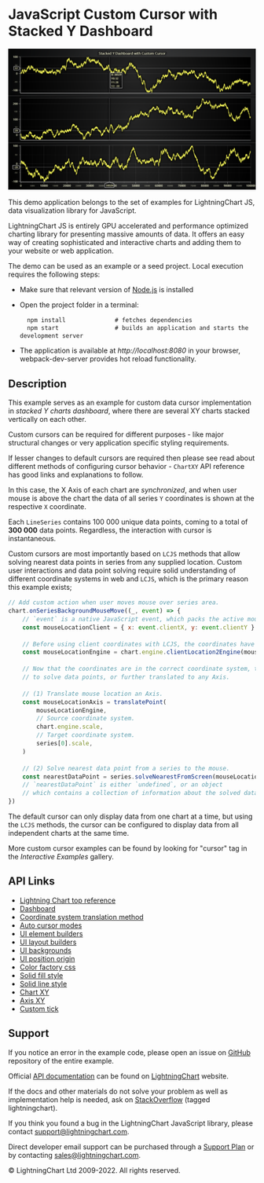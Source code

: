 # JavaScript Custom Cursor with Stacked Y Dashboard

![JavaScript Custom Cursor with Stacked Y Dashboard](customCursorStackedY-darkGold.png)

This demo application belongs to the set of examples for LightningChart JS, data visualization library for JavaScript.

LightningChart JS is entirely GPU accelerated and performance optimized charting library for presenting massive amounts of data. It offers an easy way of creating sophisticated and interactive charts and adding them to your website or web application.

The demo can be used as an example or a seed project. Local execution requires the following steps:

-   Make sure that relevant version of [Node.js](https://nodejs.org/en/download/) is installed
-   Open the project folder in a terminal:

          npm install              # fetches dependencies
          npm start                # builds an application and starts the development server

-   The application is available at _http://localhost:8080_ in your browser, webpack-dev-server provides hot reload functionality.


## Description

This example serves as an example for custom data cursor implementation in _stacked Y charts dashboard_, where there are several XY charts stacked vertically on each other.

Custom cursors can be required for different purposes - like major structural changes or very application specific styling requirements.

If lesser changes to default cursors are required then please see read about different methods of configuring cursor behavior - `ChartXY` API reference has good links and explanations to follow.

In this case, the X Axis of each chart are _synchronized_, and when user mouse is above the chart the data of all series `Y` coordinates is shown at the respective `X` coordinate.

Each `LineSeries` contains 100 000 unique data points, coming to a total of **300 000** data points. Regardless, the interaction with cursor is instantaneous.

Custom cursors are most importantly based on `LCJS` methods that allow solving nearest data points in series from any supplied location.
Custom user interactions and data point solving require solid understanding of different coordinate systems in web and `LCJS`, which is the primary reason this example exists;

```javascript
// Add custom action when user moves mouse over series area.
chart.onSeriesBackgroundMouseMove((_, event) => {
    // `event` is a native JavaScript event, which packs the active mouse location in `clientX` and `clientY` properties.
    const mouseLocationClient = { x: event.clientX, y: event.clientY }

    // Before using client coordinates with LCJS, the coordinates have to be translated relative to the LCJS engine.
    const mouseLocationEngine = chart.engine.clientLocation2Engine(mouseLocationClient.x, mouseLocationClient.y)

    // Now that the coordinates are in the correct coordinate system, they can be used
    // to solve data points, or further translated to any Axis.

    // (1) Translate mouse location an Axis.
    const mouseLocationAxis = translatePoint(
        mouseLocationEngine,
        // Source coordinate system.
        chart.engine.scale,
        // Target coordinate system.
        series[0].scale,
    )

    // (2) Solve nearest data point from a series to the mouse.
    const nearestDataPoint = series.solveNearestFromScreen(mouseLocationEngine)
    // `nearestDataPoint` is either `undefined`, or an object
    // which contains a collection of information about the solved data point.
})
```

The default cursor can only display data from one chart at a time, but using the `LCJS` methods, the cursor can be configured to display data from all independent charts at the same time.

More custom cursor examples can be found by looking for "cursor" tag in the _Interactive Examples_ gallery.


## API Links

* [Lightning Chart top reference]
* [Dashboard]
* [Coordinate system translation method]
* [Auto cursor modes]
* [UI element builders]
* [UI layout builders]
* [UI backgrounds]
* [UI position origin]
* [Color factory css]
* [Solid fill style]
* [Solid line style]
* [Chart XY]
* [Axis XY]
* [Custom tick]


## Support

If you notice an error in the example code, please open an issue on [GitHub][0] repository of the entire example.

Official [API documentation][1] can be found on [LightningChart][2] website.

If the docs and other materials do not solve your problem as well as implementation help is needed, ask on [StackOverflow][3] (tagged lightningchart).

If you think you found a bug in the LightningChart JavaScript library, please contact support@lightningchart.com.

Direct developer email support can be purchased through a [Support Plan][4] or by contacting sales@lightningchart.com.

[0]: https://github.com/Arction/
[1]: https://lightningchart.com/lightningchart-js-api-documentation/
[2]: https://lightningchart.com
[3]: https://stackoverflow.com/questions/tagged/lightningchart
[4]: https://lightningchart.com/support-services/

© LightningChart Ltd 2009-2022. All rights reserved.


[Lightning Chart top reference]: https://lightningchart.com/lightningchart-js-api-documentation/v4.1.0/interfaces/LightningChart.html
[Dashboard]: https://lightningchart.com/lightningchart-js-api-documentation/v4.1.0/classes/Dashboard.html
[Coordinate system translation method]: https://lightningchart.com/lightningchart-js-api-documentation/v4.1.0/functions/translatePoint.html
[Auto cursor modes]: https://lightningchart.com/lightningchart-js-api-documentation/v4.1.0/enums/AutoCursorModes.html
[UI element builders]: https://lightningchart.com/lightningchart-js-api-documentation/v4.1.0/variables/UIElementBuilders.html
[UI layout builders]: https://lightningchart.com/lightningchart-js-api-documentation/v4.1.0/variables/UILayoutBuilders.html
[UI backgrounds]: https://lightningchart.com/lightningchart-js-api-documentation/v4.1.0/variables/UIBackgrounds.html
[UI position origin]: https://lightningchart.com/lightningchart-js-api-documentation/v4.1.0/variables/UIOrigins.html
[Color factory css]: https://lightningchart.com/lightningchart-js-api-documentation/v4.1.0/functions/ColorCSS.html
[Solid fill style]: https://lightningchart.com/lightningchart-js-api-documentation/v4.1.0/classes/SolidFill.html
[Solid line style]: https://lightningchart.com/lightningchart-js-api-documentation/v4.1.0/classes/SolidLine.html
[Chart XY]: https://lightningchart.com/lightningchart-js-api-documentation/v4.1.0/classes/ChartXY.html
[Axis XY]: https://lightningchart.com/lightningchart-js-api-documentation/v4.1.0/classes/Axis.html
[Custom tick]: https://lightningchart.com/lightningchart-js-api-documentation/v4.1.0/classes/CustomTick.html

